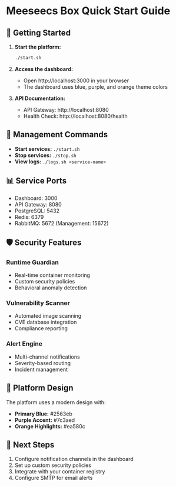 # Meeseecs Box Quick Start Guide

## 🚀 Getting Started

1. **Start the platform:**
   ```bash
   ./start.sh
   ```

2. **Access the dashboard:**
   - Open http://localhost:3000 in your browser
   - The dashboard uses blue, purple, and orange theme colors

3. **API Documentation:**
   - API Gateway: http://localhost:8080
   - Health Check: http://localhost:8080/health

## 🔧 Management Commands

- **Start services:** `./start.sh`
- **Stop services:** `./stop.sh`
- **View logs:** `./logs.sh <service-name>`

## 📊 Service Ports

- Dashboard: 3000
- API Gateway: 8080
- PostgreSQL: 5432
- Redis: 6379
- RabbitMQ: 5672 (Management: 15672)

## 🛡️ Security Features

### Runtime Guardian
- Real-time container monitoring
- Custom security policies
- Behavioral anomaly detection

### Vulnerability Scanner
- Automated image scanning
- CVE database integration
- Compliance reporting

### Alert Engine
- Multi-channel notifications
- Severity-based routing
- Incident management

## 🎨 Platform Design

The platform uses a modern design with:
- **Primary Blue:** #2563eb
- **Purple Accent:** #7c3aed  
- **Orange Highlights:** #ea580c

## 📝 Next Steps

1. Configure notification channels in the dashboard
2. Set up custom security policies
3. Integrate with your container registry
4. Configure SMTP for email alerts
